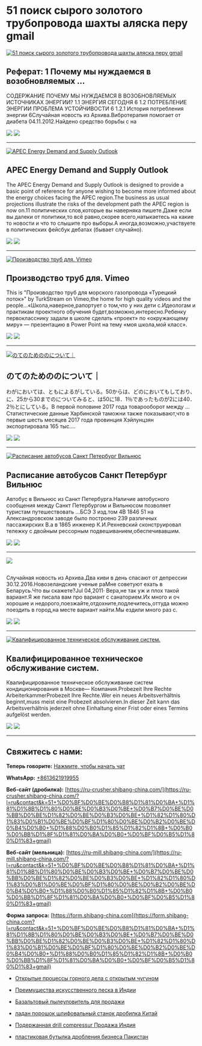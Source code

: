 # 51 поиск сырого золотого трубопровода шахты аляска перу gmail

<a href="https://swt.shibang-china.com/?l=ru&img&k=51+%D0%BF%D0%BE%D0%B8%D1%81%D0%BA+%D1%81%D1%8B%D1%80%D0%BE%D0%B3%D0%BE+%D0%B7%D0%BE%D0%BB%D0%BE%D1%82%D0%BE%D0%B3%D0%BE+%D1%82%D1%80%D1%83%D0%B1%D0%BE%D0%BF%D1%80%D0%BE%D0%B2%D0%BE%D0%B4%D0%B0+%D1%88%D0%B0%D1%85%D1%82%D1%8B+%D0%B0%D0%BB%D1%8F%D1%81%D0%BA%D0%B0+%D0%BF%D0%B5%D1%80%D1%83+gmail" target="_blank">![51 поиск сырого золотого трубопровода шахты аляска перу gmail](http://static.shibang-china.com/all-800x300/788.jpg)</a>

## Реферат: 1 Почему мы нуждаемся в возобновляемых …
СОДЕРЖАНИЕ ПОЧЕМУ МЫ НУЖДАЕМСЯ В ВОЗОБНОВЛЯЕМЫХ ИСТОЧНИКАХ ЭНЕРГИИ? 1.1 ЭНЕРГИЯ СЕГОДНЯ 6 1.2 ПОТРЕБЛЕНИЕ ЭНЕРГИИ ПРОБЛЕМА УСТОЙЧИВОСТИ 6 1.2.1 История потребления энергии 6Случайная новость из Архива.Вибротерапия помогает от диабета 04.11.2012.Найдено средство борьбы с на


<a href="https://whatsapp.shibangsoft.com/WhatsApp.php" target="_blank" title="WhatsApp">![](http://static.shibang-china.com/icon/whatsapp.png)</a> <a href="https://swt.shibang-china.com/?l=ru&icon&k=51+%D0%BF%D0%BE%D0%B8%D1%81%D0%BA+%D1%81%D1%8B%D1%80%D0%BE%D0%B3%D0%BE+%D0%B7%D0%BE%D0%BB%D0%BE%D1%82%D0%BE%D0%B3%D0%BE+%D1%82%D1%80%D1%83%D0%B1%D0%BE%D0%BF%D1%80%D0%BE%D0%B2%D0%BE%D0%B4%D0%B0+%D1%88%D0%B0%D1%85%D1%82%D1%8B+%D0%B0%D0%BB%D1%8F%D1%81%D0%BA%D0%B0+%D0%BF%D0%B5%D1%80%D1%83+gmail" target="_blank">![](http://static.shibang-china.com/icon/chat-ru.png)</a>

---

<a href="https://swt.shibang-china.com/?l=ru&img&k=51+%D0%BF%D0%BE%D0%B8%D1%81%D0%BA+%D1%81%D1%8B%D1%80%D0%BE%D0%B3%D0%BE+%D0%B7%D0%BE%D0%BB%D0%BE%D1%82%D0%BE%D0%B3%D0%BE+%D1%82%D1%80%D1%83%D0%B1%D0%BE%D0%BF%D1%80%D0%BE%D0%B2%D0%BE%D0%B4%D0%B0+%D1%88%D0%B0%D1%85%D1%82%D1%8B+%D0%B0%D0%BB%D1%8F%D1%81%D0%BA%D0%B0+%D0%BF%D0%B5%D1%80%D1%83+gmail" target="_blank">![APEC Energy Demand and Supply Outlook](http://static.shibang-china.com/all-800x300/178.jpg)</a>

## APEC Energy Demand and Supply Outlook
The APEC Energy Demand and Supply Outlook is designed to provide a basic point of reference for anyone wishing to become more informed about the energy choices facing the APEC region.The business as usual projections illustrate the risks of the development path the APEC region is now on.11 политических слов,которые вы наверняка пишете.Даже если вы далеки от политики,то всё равно,скорее всего,натыкаетесь на какие то новости и что то слышите про выборы.А иногда,возможно,участвуете в политических фейсбук дебатах (бывает случайно).


<a href="https://whatsapp.shibangsoft.com/WhatsApp.php" target="_blank" title="WhatsApp">![](http://static.shibang-china.com/icon/whatsapp.png)</a> <a href="https://swt.shibang-china.com/?l=ru&icon&k=51+%D0%BF%D0%BE%D0%B8%D1%81%D0%BA+%D1%81%D1%8B%D1%80%D0%BE%D0%B3%D0%BE+%D0%B7%D0%BE%D0%BB%D0%BE%D1%82%D0%BE%D0%B3%D0%BE+%D1%82%D1%80%D1%83%D0%B1%D0%BE%D0%BF%D1%80%D0%BE%D0%B2%D0%BE%D0%B4%D0%B0+%D1%88%D0%B0%D1%85%D1%82%D1%8B+%D0%B0%D0%BB%D1%8F%D1%81%D0%BA%D0%B0+%D0%BF%D0%B5%D1%80%D1%83+gmail" target="_blank">![](http://static.shibang-china.com/icon/chat-ru.png)</a>

---

<a href="https://swt.shibang-china.com/?l=ru&img&k=51+%D0%BF%D0%BE%D0%B8%D1%81%D0%BA+%D1%81%D1%8B%D1%80%D0%BE%D0%B3%D0%BE+%D0%B7%D0%BE%D0%BB%D0%BE%D1%82%D0%BE%D0%B3%D0%BE+%D1%82%D1%80%D1%83%D0%B1%D0%BE%D0%BF%D1%80%D0%BE%D0%B2%D0%BE%D0%B4%D0%B0+%D1%88%D0%B0%D1%85%D1%82%D1%8B+%D0%B0%D0%BB%D1%8F%D1%81%D0%BA%D0%B0+%D0%BF%D0%B5%D1%80%D1%83+gmail" target="_blank">![Производство труб для. Vimeo](http://static.shibang-china.com/all-800x300/994.jpg)</a>

## Производство труб для. Vimeo
This is "Производство труб для морского газопровода «Турецкий поток»" by TurkStream on Vimeo,the home for high quality videos and the people…«Школа,наверное,рапортует о том,что у них дети с.Идеологам и практикам проектного обучения будет,возможно,интересно.Ребенку первокласснику задали в школе сделать «проект» по «окружающему миру» — презентацию в Power Point на тему «моя школа,мой класс».


<a href="https://whatsapp.shibangsoft.com/WhatsApp.php" target="_blank" title="WhatsApp">![](http://static.shibang-china.com/icon/whatsapp.png)</a> <a href="https://swt.shibang-china.com/?l=ru&icon&k=51+%D0%BF%D0%BE%D0%B8%D1%81%D0%BA+%D1%81%D1%8B%D1%80%D0%BE%D0%B3%D0%BE+%D0%B7%D0%BE%D0%BB%D0%BE%D1%82%D0%BE%D0%B3%D0%BE+%D1%82%D1%80%D1%83%D0%B1%D0%BE%D0%BF%D1%80%D0%BE%D0%B2%D0%BE%D0%B4%D0%B0+%D1%88%D0%B0%D1%85%D1%82%D1%8B+%D0%B0%D0%BB%D1%8F%D1%81%D0%BA%D0%B0+%D0%BF%D0%B5%D1%80%D1%83+gmail" target="_blank">![](http://static.shibang-china.com/icon/chat-ru.png)</a>

---

<a href="https://swt.shibang-china.com/?l=ru&img&k=51+%D0%BF%D0%BE%D0%B8%D1%81%D0%BA+%D1%81%D1%8B%D1%80%D0%BE%D0%B3%D0%BE+%D0%B7%D0%BE%D0%BB%D0%BE%D1%82%D0%BE%D0%B3%D0%BE+%D1%82%D1%80%D1%83%D0%B1%D0%BE%D0%BF%D1%80%D0%BE%D0%B2%D0%BE%D0%B4%D0%B0+%D1%88%D0%B0%D1%85%D1%82%D1%8B+%D0%B0%D0%BB%D1%8F%D1%81%D0%BA%D0%B0+%D0%BF%D0%B5%D1%80%D1%83+gmail" target="_blank">![のてのためののについて｜](http://static.shibang-china.com/all-800x300/1379.jpg)</a>

## のてのためののについて｜
わがにおいては、ともによるがしている。50からは、どのにおいてもしており、に、25から30までのについてみると、は50に18．1％であったものが2には40．2％とにしている。В первой половине 2017 года товарооборот между …Статистические данные Харбинской таможни также показывают,что в первые шесть месяцев 2017 года провинция Хэйлунцзян экспортировала 165 тыс.…


<a href="https://whatsapp.shibangsoft.com/WhatsApp.php" target="_blank" title="WhatsApp">![](http://static.shibang-china.com/icon/whatsapp.png)</a> <a href="https://swt.shibang-china.com/?l=ru&icon&k=51+%D0%BF%D0%BE%D0%B8%D1%81%D0%BA+%D1%81%D1%8B%D1%80%D0%BE%D0%B3%D0%BE+%D0%B7%D0%BE%D0%BB%D0%BE%D1%82%D0%BE%D0%B3%D0%BE+%D1%82%D1%80%D1%83%D0%B1%D0%BE%D0%BF%D1%80%D0%BE%D0%B2%D0%BE%D0%B4%D0%B0+%D1%88%D0%B0%D1%85%D1%82%D1%8B+%D0%B0%D0%BB%D1%8F%D1%81%D0%BA%D0%B0+%D0%BF%D0%B5%D1%80%D1%83+gmail" target="_blank">![](http://static.shibang-china.com/icon/chat-ru.png)</a>

---

<a href="https://swt.shibang-china.com/?l=ru&img&k=51+%D0%BF%D0%BE%D0%B8%D1%81%D0%BA+%D1%81%D1%8B%D1%80%D0%BE%D0%B3%D0%BE+%D0%B7%D0%BE%D0%BB%D0%BE%D1%82%D0%BE%D0%B3%D0%BE+%D1%82%D1%80%D1%83%D0%B1%D0%BE%D0%BF%D1%80%D0%BE%D0%B2%D0%BE%D0%B4%D0%B0+%D1%88%D0%B0%D1%85%D1%82%D1%8B+%D0%B0%D0%BB%D1%8F%D1%81%D0%BA%D0%B0+%D0%BF%D0%B5%D1%80%D1%83+gmail" target="_blank">![Расписание автобусов Санкт Петербург Вильнюс](http://static.shibang-china.com/all-800x300/631.jpg)</a>

## Расписание автобусов Санкт Петербург Вильнюс
Автобус в Вильнюс из Санкт Петербурга.Наличие автобусного сообщения между Санкт Петербургом и Вильнюсом позволяет туристам путешествовать …БСЭ 3 изд.том 4В 1846 51 на Александровском заводе было построено 239 различных пассажирских В.а в 1865 инженер К.И.Рехневский сконструировал тележку с двойным рессорным подвешиванием,обеспечивавшим.


<a href="https://whatsapp.shibangsoft.com/WhatsApp.php" target="_blank" title="WhatsApp">![](http://static.shibang-china.com/icon/whatsapp.png)</a> <a href="https://swt.shibang-china.com/?l=ru&icon&k=51+%D0%BF%D0%BE%D0%B8%D1%81%D0%BA+%D1%81%D1%8B%D1%80%D0%BE%D0%B3%D0%BE+%D0%B7%D0%BE%D0%BB%D0%BE%D1%82%D0%BE%D0%B3%D0%BE+%D1%82%D1%80%D1%83%D0%B1%D0%BE%D0%BF%D1%80%D0%BE%D0%B2%D0%BE%D0%B4%D0%B0+%D1%88%D0%B0%D1%85%D1%82%D1%8B+%D0%B0%D0%BB%D1%8F%D1%81%D0%BA%D0%B0+%D0%BF%D0%B5%D1%80%D1%83+gmail" target="_blank">![](http://static.shibang-china.com/icon/chat-ru.png)</a>

---

<a href="https://swt.shibang-china.com/?l=ru&img&k=51+%D0%BF%D0%BE%D0%B8%D1%81%D0%BA+%D1%81%D1%8B%D1%80%D0%BE%D0%B3%D0%BE+%D0%B7%D0%BE%D0%BB%D0%BE%D1%82%D0%BE%D0%B3%D0%BE+%D1%82%D1%80%D1%83%D0%B1%D0%BE%D0%BF%D1%80%D0%BE%D0%B2%D0%BE%D0%B4%D0%B0+%D1%88%D0%B0%D1%85%D1%82%D1%8B+%D0%B0%D0%BB%D1%8F%D1%81%D0%BA%D0%B0+%D0%BF%D0%B5%D1%80%D1%83+gmail" target="_blank">![](http://static.shibang-china.com/all-800x300/1164.jpg)</a>

## 
Случайная новость из Архива.Два киви в день спасают от депрессии 30.12.2016.Новозеландские ученые раМне советуют ехать в Беларусь.Что вы скажете?Jul 04,2011· Вера,не так уж и плох такой вариант.Я же писала вам про вариант с санаторием.Их много и оч хорошие и недорого,поезжайте,отдохните,подлечитесь,оттуда можно поездить в город,на месте вариант найти.Мы ездили много раз с.


<a href="https://whatsapp.shibangsoft.com/WhatsApp.php" target="_blank" title="WhatsApp">![](http://static.shibang-china.com/icon/whatsapp.png)</a> <a href="https://swt.shibang-china.com/?l=ru&icon&k=51+%D0%BF%D0%BE%D0%B8%D1%81%D0%BA+%D1%81%D1%8B%D1%80%D0%BE%D0%B3%D0%BE+%D0%B7%D0%BE%D0%BB%D0%BE%D1%82%D0%BE%D0%B3%D0%BE+%D1%82%D1%80%D1%83%D0%B1%D0%BE%D0%BF%D1%80%D0%BE%D0%B2%D0%BE%D0%B4%D0%B0+%D1%88%D0%B0%D1%85%D1%82%D1%8B+%D0%B0%D0%BB%D1%8F%D1%81%D0%BA%D0%B0+%D0%BF%D0%B5%D1%80%D1%83+gmail" target="_blank">![](http://static.shibang-china.com/icon/chat-ru.png)</a>

---

<a href="https://swt.shibang-china.com/?l=ru&img&k=51+%D0%BF%D0%BE%D0%B8%D1%81%D0%BA+%D1%81%D1%8B%D1%80%D0%BE%D0%B3%D0%BE+%D0%B7%D0%BE%D0%BB%D0%BE%D1%82%D0%BE%D0%B3%D0%BE+%D1%82%D1%80%D1%83%D0%B1%D0%BE%D0%BF%D1%80%D0%BE%D0%B2%D0%BE%D0%B4%D0%B0+%D1%88%D0%B0%D1%85%D1%82%D1%8B+%D0%B0%D0%BB%D1%8F%D1%81%D0%BA%D0%B0+%D0%BF%D0%B5%D1%80%D1%83+gmail" target="_blank">![Квалифицированное техническое обслуживание систем.](http://static.shibang-china.com/all-800x300/701.jpg)</a>

## Квалифицированное техническое обслуживание систем.
Квалифицированное техническое обслуживание систем кондиционирования в Москве— Компания.Probezeit Ihre Rechte ArbeiterkammerProbezeit Ihre Rechte.Wer ein neues Arbeitsverhältnis beginnt,muss meist eine Probezeit absolvieren.In dieser Zeit kann das Arbeitsverhältnis jederzeit ohne Einhaltung einer Frist oder eines Termins aufgelöst werden.


<a href="https://whatsapp.shibangsoft.com/WhatsApp.php" target="_blank" title="WhatsApp">![](http://static.shibang-china.com/icon/whatsapp.png)</a> <a href="https://swt.shibang-china.com/?l=ru&icon&k=51+%D0%BF%D0%BE%D0%B8%D1%81%D0%BA+%D1%81%D1%8B%D1%80%D0%BE%D0%B3%D0%BE+%D0%B7%D0%BE%D0%BB%D0%BE%D1%82%D0%BE%D0%B3%D0%BE+%D1%82%D1%80%D1%83%D0%B1%D0%BE%D0%BF%D1%80%D0%BE%D0%B2%D0%BE%D0%B4%D0%B0+%D1%88%D0%B0%D1%85%D1%82%D1%8B+%D0%B0%D0%BB%D1%8F%D1%81%D0%BA%D0%B0+%D0%BF%D0%B5%D1%80%D1%83+gmail" target="_blank">![](http://static.shibang-china.com/icon/chat-ru.png)</a>

---
## Свяжитесь с нами:

**Теперь говорите:** [Нажмите, чтобы начать чат](https://swt.shibang-china.com?l=ru&contact&k=51+%D0%BF%D0%BE%D0%B8%D1%81%D0%BA+%D1%81%D1%8B%D1%80%D0%BE%D0%B3%D0%BE+%D0%B7%D0%BE%D0%BB%D0%BE%D1%82%D0%BE%D0%B3%D0%BE+%D1%82%D1%80%D1%83%D0%B1%D0%BE%D0%BF%D1%80%D0%BE%D0%B2%D0%BE%D0%B4%D0%B0+%D1%88%D0%B0%D1%85%D1%82%D1%8B+%D0%B0%D0%BB%D1%8F%D1%81%D0%BA%D0%B0+%D0%BF%D0%B5%D1%80%D1%83+gmail)

**WhatsApp:**  [+8613621919955](https://whatsapp.shibangsoft.com/WhatsApp.php)

**Веб-сайт (дробилка):** [https://ru-crusher.shibang-china.com/](https://ru-crusher.shibang-china.com/?l=ru&contact&k=51+%D0%BF%D0%BE%D0%B8%D1%81%D0%BA+%D1%81%D1%8B%D1%80%D0%BE%D0%B3%D0%BE+%D0%B7%D0%BE%D0%BB%D0%BE%D1%82%D0%BE%D0%B3%D0%BE+%D1%82%D1%80%D1%83%D0%B1%D0%BE%D0%BF%D1%80%D0%BE%D0%B2%D0%BE%D0%B4%D0%B0+%D1%88%D0%B0%D1%85%D1%82%D1%8B+%D0%B0%D0%BB%D1%8F%D1%81%D0%BA%D0%B0+%D0%BF%D0%B5%D1%80%D1%83+gmail)

**Веб-сайт (мельница):** [https://ru-mill.shibang-china.com/](https://ru-mill.shibang-china.com/?l=ru&contact&k=51+%D0%BF%D0%BE%D0%B8%D1%81%D0%BA+%D1%81%D1%8B%D1%80%D0%BE%D0%B3%D0%BE+%D0%B7%D0%BE%D0%BB%D0%BE%D1%82%D0%BE%D0%B3%D0%BE+%D1%82%D1%80%D1%83%D0%B1%D0%BE%D0%BF%D1%80%D0%BE%D0%B2%D0%BE%D0%B4%D0%B0+%D1%88%D0%B0%D1%85%D1%82%D1%8B+%D0%B0%D0%BB%D1%8F%D1%81%D0%BA%D0%B0+%D0%BF%D0%B5%D1%80%D1%83+gmail)

**Форма запроса:** [https://form.shibang-china.com](https://form.shibang-china.com?l=ru&contact&k=51+%D0%BF%D0%BE%D0%B8%D1%81%D0%BA+%D1%81%D1%8B%D1%80%D0%BE%D0%B3%D0%BE+%D0%B7%D0%BE%D0%BB%D0%BE%D1%82%D0%BE%D0%B3%D0%BE+%D1%82%D1%80%D1%83%D0%B1%D0%BE%D0%BF%D1%80%D0%BE%D0%B2%D0%BE%D0%B4%D0%B0+%D1%88%D0%B0%D1%85%D1%82%D1%8B+%D0%B0%D0%BB%D1%8F%D1%81%D0%BA%D0%B0+%D0%BF%D0%B5%D1%80%D1%83+gmail)

* [Открытые процессы горного дела с открытым чугуном](../19/%D0%9E%D1%82%D0%BA%D1%80%D1%8B%D1%82%D1%8B%D0%B5%20%D0%BF%D1%80%D0%BE%D1%86%D0%B5%D1%81%D1%81%D1%8B%20%D0%B3%D0%BE%D1%80%D0%BD%D0%BE%D0%B3%D0%BE%20%D0%B4%D0%B5%D0%BB%D0%B0%20%D1%81%20%D0%BE%D1%82%D0%BA%D1%80%D1%8B%D1%82%D1%8B%D0%BC%20%D1%87%D1%83%D0%B3%D1%83%D0%BD%D0%BE%D0%BC.md)

* [Преимущества искусственного песка в Индии](../18/%D0%9F%D1%80%D0%B5%D0%B8%D0%BC%D1%83%D1%89%D0%B5%D1%81%D1%82%D0%B2%D0%B0%20%D0%B8%D1%81%D0%BA%D1%83%D1%81%D1%81%D1%82%D0%B2%D0%B5%D0%BD%D0%BD%D0%BE%D0%B3%D0%BE%20%D0%BF%D0%B5%D1%81%D0%BA%D0%B0%20%D0%B2%20%D0%98%D0%BD%D0%B4%D0%B8%D0%B8.md)

* [Базальтовый пылеуловитель для продажи](../20/%D0%91%D0%B0%D0%B7%D0%B0%D0%BB%D1%8C%D1%82%D0%BE%D0%B2%D1%8B%D0%B9%20%D0%BF%D1%8B%D0%BB%D0%B5%D1%83%D0%BB%D0%BE%D0%B2%D0%B8%D1%82%D0%B5%D0%BB%D1%8C%20%D0%B4%D0%BB%D1%8F%20%D0%BF%D1%80%D0%BE%D0%B4%D0%B0%D0%B6%D0%B8.md)

* [ладан порошок шлифовальный станок дробилка Китай](../17/%D0%BB%D0%B0%D0%B4%D0%B0%D0%BD%20%D0%BF%D0%BE%D1%80%D0%BE%D1%88%D0%BE%D0%BA%20%D1%88%D0%BB%D0%B8%D1%84%D0%BE%D0%B2%D0%B0%D0%BB%D1%8C%D0%BD%D1%8B%D0%B9%20%D1%81%D1%82%D0%B0%D0%BD%D0%BE%D0%BA%20%D0%B4%D1%80%D0%BE%D0%B1%D0%B8%D0%BB%D0%BA%D0%B0%20%D0%9A%D0%B8%D1%82%D0%B0%D0%B9.md)

* [Подержанная drill compressur Продажа Индия](../20/%D0%9F%D0%BE%D0%B4%D0%B5%D1%80%D0%B6%D0%B0%D0%BD%D0%BD%D0%B0%D1%8F%20drill%20compressur%20%D0%9F%D1%80%D0%BE%D0%B4%D0%B0%D0%B6%D0%B0%20%D0%98%D0%BD%D0%B4%D0%B8%D1%8F.md)

* [пластиковая бутылка дробления бизнеса Пакистан](../17/%D0%BF%D0%BB%D0%B0%D1%81%D1%82%D0%B8%D0%BA%D0%BE%D0%B2%D0%B0%D1%8F%20%D0%B1%D1%83%D1%82%D1%8B%D0%BB%D0%BA%D0%B0%20%D0%B4%D1%80%D0%BE%D0%B1%D0%BB%D0%B5%D0%BD%D0%B8%D1%8F%20%D0%B1%D0%B8%D0%B7%D0%BD%D0%B5%D1%81%D0%B0%20%D0%9F%D0%B0%D0%BA%D0%B8%D1%81%D1%82%D0%B0%D0%BD.md)